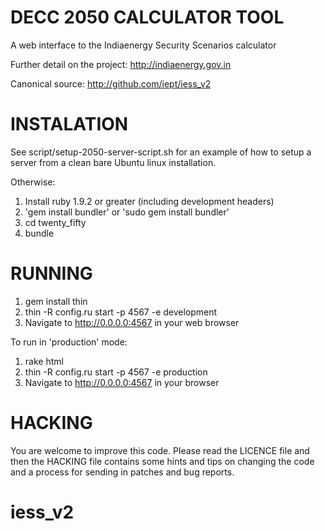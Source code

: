 # DECC 2050 CALCULATOR TOOL

A web interface to the Indiaenergy Security Scenarios  calculator

Further detail on the project:
http://indiaenergy.gov.in

Canonical source:
http://github.com/iept/iess_v2

# INSTALATION

See script/setup-2050-server-script.sh for an example of how to setup a server from a clean bare Ubuntu linux installation.

Otherwise:
1. Install ruby 1.9.2 or greater (including development headers)
2. 'gem install bundler' or 'sudo gem install bundler'
3. cd twenty_fifty
4. bundle

# RUNNING

1. gem install thin
2. thin -R config.ru start -p 4567 -e development
3. Navigate to http://0.0.0.0:4567 in your web browser

To run in 'production' mode:

1. rake html
2. thin -R config.ru start -p 4567 -e production
3. Navigate to http://0.0.0.0:4567 in your browser

# HACKING

You are welcome to improve this code. Please read the LICENCE file and then the HACKING file contains some hints and tips on changing the code and a process for sending in patches and bug reports.
# iess_v2
